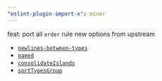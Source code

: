 ```yaml
---
"eslint-plugin-import-x": minor
---
```


feat: port all `order` rule new options from upstream

- [`newlines-between-types`](https://github.com/import-js/eslint-plugin-import/pull/3127)
- [`named`](https://github.com/import-js/eslint-plugin-import/pull/3043)
- [`consolidateIslands`](https://github.com/import-js/eslint-plugin-import/pull/3129)
- [`sortTypesGroup`](https://github.com/import-js/eslint-plugin-import/pull/3104)
